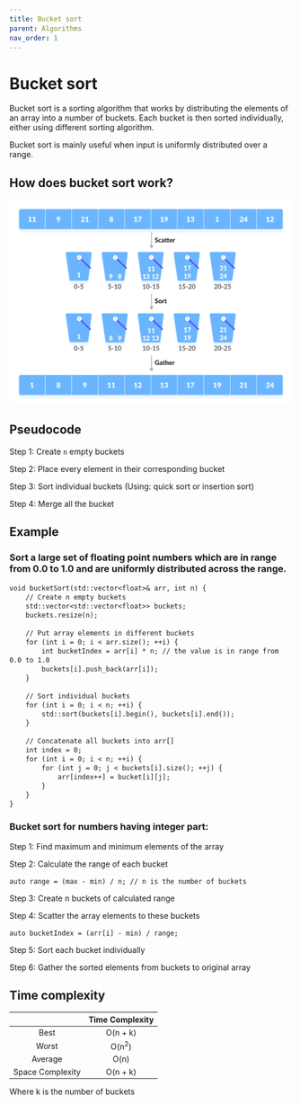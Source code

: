 ```yaml
---
title: Bucket sort
parent: Algorithms
nav_order: 1
---
```


# Bucket sort

Bucket sort is a sorting algorithm that works by distributing the elements of an array into a number of buckets.
Each bucket is then sorted individually, either using different sorting algorithm.

Bucket sort is mainly useful when input is uniformly distributed over a range.

## How does bucket sort work?

![](assets/bucket_sort.png)

## Pseudocode

Step 1: Create `n` empty buckets

Step 2: Place every element in their corresponding bucket

Step 3: Sort individual buckets (Using: quick sort or insertion sort)

Step 4: Merge all the bucket

## Example

### Sort a large set of floating point numbers which are in range from 0.0 to 1.0 and are uniformly distributed across the range.

```
void bucketSort(std::vector<float>& arr, int n) {
    // Create n empty buckets
    std::vector<std::vector<float>> buckets;
    buckets.resize(n);

    // Put array elements in different buckets
    for (int i = 0; i < arr.size(); ++i) {
        int bucketIndex = arr[i] * n; // the value is in range from 0.0 to 1.0
        buckets[i].push_back(arr[i]);
    }

    // Sort individual buckets
    for (int i = 0; i < n; ++i) {
        std::sort(buckets[i].begin(), buckets[i].end());
    }

    // Concatenate all buckets into arr[]
    int index = 0;
    for (int i = 0; i < n; ++i) {
        for (int j = 0; j < buckets[i].size(); ++j) {
            arr[index++] = bucket[i][j];
        }
    }
}
```

### Bucket sort for numbers having integer part:

Step 1: Find maximum and minimum elements of the array

Step 2: Calculate the range of each bucket

```
auto range = (max - min) / n; // n is the number of buckets

```

Step 3: Create n buckets of calculated range

Step 4: Scatter the array elements to these buckets

```
auto bucketIndex = (arr[i] - min) / range;
```

Step 5: Sort each bucket individually

Step 6: Gather the sorted elements from buckets to original array

## Time complexity

|                  | Time Complexity  |
| :--------------: | :--------------: |
|       Best       |     O(n + k)     |
|      Worst       | O(n<sup>2</sup>) |
|     Average      |       O(n)       |
| Space Complexity |     O(n + k)     |

Where k is the number of buckets

